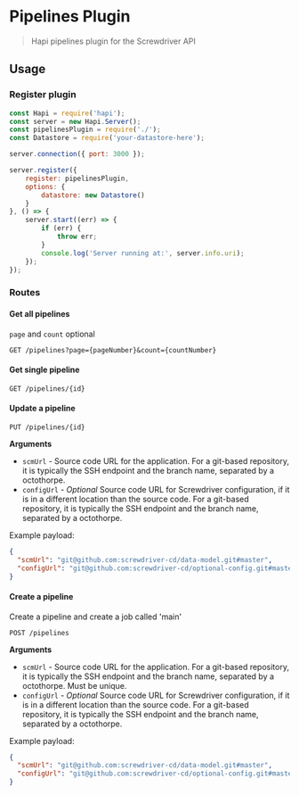 # Pipelines Plugin
> Hapi pipelines plugin for the Screwdriver API

## Usage

### Register plugin

```javascript
const Hapi = require('hapi');
const server = new Hapi.Server();
const pipelinesPlugin = require('./');
const Datastore = require('your-datastore-here');

server.connection({ port: 3000 });

server.register({
    register: pipelinesPlugin,
    options: {
        datastore: new Datastore()
    }
}, () => {
    server.start((err) => {
        if (err) {
            throw err;
        }
        console.log('Server running at:', server.info.uri);
    });
});
```

### Routes

#### Get all pipelines
`page` and `count` optional

`GET /pipelines?page={pageNumber}&count={countNumber}`

#### Get single pipeline

`GET /pipelines/{id}`

#### Update a pipeline

`PUT /pipelines/{id}`

**Arguments**

* `scmUrl` - Source code URL for the application. For a git-based repository, it is typically the SSH endpoint and the
branch name, separated by a octothorpe.
* `configUrl` - *Optional* Source code URL for Screwdriver configuration, if it is in a different location than the
source code. For a git-based repository, it is typically the SSH endpoint and the branch name, separated by a octothorpe.

Example payload:
```json
{
  "scmUrl": "git@github.com:screwdriver-cd/data-model.git#master",
  "configUrl": "git@github.com:screwdriver-cd/optional-config.git#master",
}
```

#### Create a pipeline
Create a pipeline and create a job called 'main'

`POST /pipelines`

**Arguments**

* `scmUrl` - Source code URL for the application. For a git-based repository, it is typically the SSH endpoint and the
branch name, separated by a octothorpe. Must be unique.
* `configUrl` - *Optional* Source code URL for Screwdriver configuration, if it is in a different location than the
source code. For a git-based repository, it is typically the SSH endpoint and the branch name, separated by a octothorpe.

Example payload:
```json
{
  "scmUrl": "git@github.com:screwdriver-cd/data-model.git#master",
  "configUrl": "git@github.com:screwdriver-cd/optional-config.git#master"
}
```
